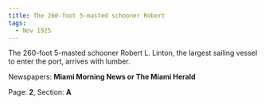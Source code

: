 ```yaml
---  
title: The 260-foot 5-masted schooner Robert  
tags:  
  - Nov 1925  
---  
```

  
The 260-foot 5-masted schooner Robert L. Linton, the largest sailing vessel to enter the port, arrives with lumber.  
  
Newspapers: **Miami Morning News or The Miami Herald**  
  
Page: **2**, Section: **A** 
